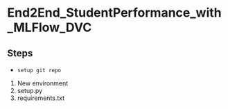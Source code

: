 # End2End_StudentPerformance_with_MLFlow_DVC


## Steps 


- `setup git repo`
1. New environment
2. setup.py
3. requirements.txt
